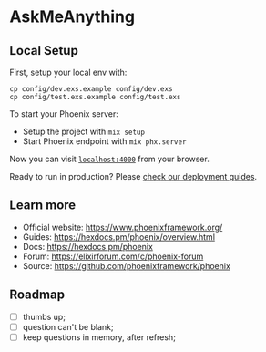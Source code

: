 # AskMeAnything

## Local Setup

First, setup your local env with:

```
cp config/dev.exs.example config/dev.exs
cp config/test.exs.example config/test.exs
```

To start your Phoenix server:

  * Setup the project with `mix setup`
  * Start Phoenix endpoint with `mix phx.server`

Now you can visit [`localhost:4000`](http://localhost:4000) from your browser.

Ready to run in production? Please [check our deployment guides](https://hexdocs.pm/phoenix/deployment.html).

## Learn more

  * Official website: https://www.phoenixframework.org/
  * Guides: https://hexdocs.pm/phoenix/overview.html
  * Docs: https://hexdocs.pm/phoenix
  * Forum: https://elixirforum.com/c/phoenix-forum
  * Source: https://github.com/phoenixframework/phoenix

## Roadmap

- [ ] thumbs up;
- [ ] question can't be blank;
- [ ] keep questions in memory, after refresh;
